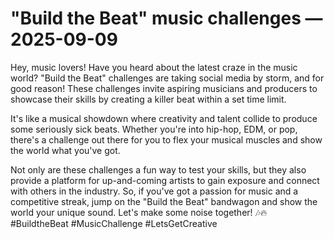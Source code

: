 # "Build the Beat" music challenges — 2025-09-09

Hey, music lovers! Have you heard about the latest craze in the music world? "Build the Beat" challenges are taking social media by storm, and for good reason! These challenges invite aspiring musicians and producers to showcase their skills by creating a killer beat within a set time limit.

It's like a musical showdown where creativity and talent collide to produce some seriously sick beats. Whether you're into hip-hop, EDM, or pop, there's a challenge out there for you to flex your musical muscles and show the world what you've got.

Not only are these challenges a fun way to test your skills, but they also provide a platform for up-and-coming artists to gain exposure and connect with others in the industry. So, if you've got a passion for music and a competitive streak, jump on the "Build the Beat" bandwagon and show the world your unique sound. Let's make some noise together! 🎶🔥 #BuildtheBeat #MusicChallenge #LetsGetCreative